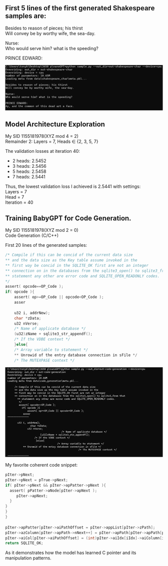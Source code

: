 ## First 5 lines of the first generated Shakespeare samples are:

Besides to reason of pieces; his thirst\
Will convey be by worthy wife, the sea-day.

Nurse:\
Who would serve him? what is the speeding?

PRINCE EDWARD:

![alt text](image-1.png)


## Model Architecture Exploration
My SID 1155181978(XYZ mod 4 = 2)\
Remainder 2: Layers = 7, Heads ∈ {2, 3, 5, 7}

The validation losses at iteration 40:
- 2 heads: 2.5452
- 3 heads: 2.5456
- 5 heads: 2.5458
- 7 heads: 2.5441

Thus, the lowest validation loss I achieved is 2.5441 with settings:\
Layers = 7 \
Head = 7 \
Iteration = 40

## Training BabyGPT for Code Generation.
My SID 1155181978(XYZ mod 2 = 0)\
Code Generation (C/C++)

First 20 lines of the generated samples:
```c
/* Compile if this can be concid of the current data size
** and the data size as the Key table assume invoked in the
** first way be concid in the SQLITE_OK first are not an integer
** connection on in the databases from the sqlite3_open() to sqlite3_from that
** statement any other are error code and SQLITE_OPEN_READONLY codes.
*/
assert( opcode==OP_Code );
if( opcode ){
    assert( op>=OP_Code || opcode<OP_Code );
    asser
    
    u32 i, addrNew);
    char *zData;
    u32 nVerse;
    /* Name of applicate database */
    (u32)zName + sqlite3_str_appendf();
    /* If the VDBE context */
    }else{
    /* Array variable to statement */
    ** Unrowid of the entry database connection in sFile */
    /* The MUTEXPASE context */
```
![alt text](image.png)

My favorite coherent code snippet:
```c
pIter->pNext;
pIter->pNext = pTrue->pNext;
if( pIter->pNext && pIter->apPatter->pNext ){
  assert( pPatter->aNode[pIter->apNext );
     pIter->apNext;
  }
}
}
}

pIter->apPatter[pIter->aiPathOffset = pIter->appList[pIter->zPath];
pIter->azColumn[pIter->apPath->nNext++] = pIter->apPath[pIter->apPath[pIter->aiPaye];
pIter->aiCol[pIter->aiPathOffset] = (int)pIter->aiIdx[iIdx]->aiColumn[ii];
return SQLITE_OK;
```
As it demonstrates how the model has learned C pointer and its manipulation patterns.